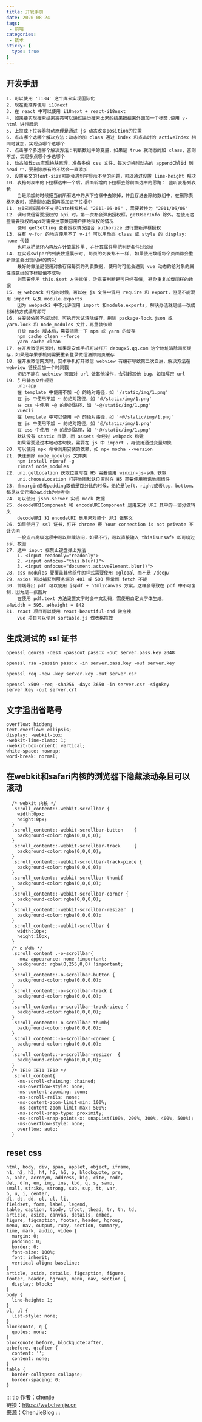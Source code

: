 ```yaml
---
title: 开发手册
date: 2020-08-24
tags:
 - 前端
categories:
 - 技术
sticky: {
  type: true
}
---
```


## 开发手册
    1. 可以使用 'I18N' 这个库来实现国际化
    2. 现在更推荐使用 i18next
    3. 在 react 中可以使用 i18next + react-i18next
    4. 如果要实现搜索结果高亮可以通过遍历搜索出来的结果把结果外面加一个标签,使用 v-html 进行展示
    5. 上拉或下拉容器移动原理是通过 js 动态改变position的位置
    6. 点击哪个选哪个解决方法：动态的加 class 通过 index 和点击时的 activeIndex 相同时就加，实现点哪个选哪个
    7. 点击哪个多选哪个解决方法：判断数组中的变量，如果是 true 就动态的加 class，否则不加，实现多点哪个多选哪个
    8. 动态加载css实现换肤原理，准备多份 css 文件，每次切换时动态的 appendChlid 到 head 中，要删除原有的不然会一直添加
    9. 设置英文的font-size可能会遇到字显示不全的问题，可以通过设置 line-height 解决
    10. 表格列表中的下拉框选中一个后，后面新增的下拉框去除前面选中的思路： 监听表格列表长
        当是添加的时候把当前所有选中的从下拉框中去除掉，并且存进去除的数组中，在删除表格列表时，把删除的数据再添加进下拉框中
    11. 在IE浏览器中不支持Date横杠格式 "2011-06-06" ，需要转换为 "2011/06/06"
    12. 调用微信需要授权的 api 时，第一次都会弹出授权框，getUserInfo 除外，在使用这些需要授权的api时需要注意兼容用户拒绝授权的情况
        使用 getSetting 查看授权情况结合 authorize 进行重新弹框授权
    13. 在有 v-for 的地方使用不了 v-if 可以用动态 class 或 style 的 display: none 代替
        也可以把循环内容放在计算属性里, 在计算属性里把判断条件过滤掉
    14. 在实现swiper的列表数据展示时, 每页的列表都不一样, 如果使用数组每个页面都会重新赋值会出现闪屏的情况
        最好的做法是使用对象存储每页的列表数据, 使用时可能会遇到 vue 动态的给对象的属性或数组的下标赋值不成功
        则需要使用 this.$set 方法赋值, 注意要判断是否已经有值, 避免重复加载同样的数据
    15. 在 webpack 打包的时候，可以在 js 文件中混用 require 和 export，但是不能混用 import 以及 module.exports
        因为 webpack2 中不允许混用 import 和module.exports, 解决办法就是统一改成ES6的方式编写即可
    16. 在安装依赖不成功时，可执行常试清除缓存，删除 package-lock.json 或 yarn.lock 和 node_modules 文件，再重装依赖
        升级 node 版本后，需要清除一下 npm 或 yarn 的缓存
        npm cache clean --force
        yarn cache clean
    17. 在开发微信网页时，如果是安卓手机可以打开 debugx5.qq.com 这个地址清除网页缓存，如果是苹果手机则需要重新登录微信清除网页缓存
    18. 在开发微信网页时，安卓手机打开微信 webview 有缓存导致第二次白屏，解决方法在 webview 链接后加一个时间戳
        切记不能在 webview 页面对 url 做其他操作，会引起其他 bug，如加解密 url
    19. 引用静态文件规范
        uni-app
        在 template 中使用不加 ~@ 的绝对路径，如 '/static/img/1.png'
        在 js 中使用不加 ~ 的绝对路径，如 '@/static/img/1.png'
        在 css 中使用 ~@ 的绝对路径，如 '~@/static/img/1.png'
        vuecli
        在 template 中可以使用 ~@ 的绝对路径，如 '~@/static/img/1.png'
        在 js 中使用不加 ~ 的绝对路径，如 '@/static/img/1.png'
        在 css 中使用 ~@ 的绝对路径，如 '~@/static/img/1.png'
        默认没有 static 目录，而 assets 会经过 webpack 构建
        如果需要通过本地动态切换，需要在 js 中 import ，再使用通过变量切换
    20. 可以使用 npx 命令调用安装的依赖，如 npx mocha --version
    21. 快速删除 node_modules 文件夹
        npm install rimraf -g
        rimraf node_modules
    22. uni.getLocation 获取位置时在 H5 需要使用 winxin-js-sdk 获取
        uni.chooseLocation 打开地图默认位置时在 H5 需要使用腾讯地图组件
    23. 当margin或者padding取值是百分比的时候，无论是left，right或者top，bottom，都是以父元素的width为参考物
    24. 可以使用 json-server 实现 mock 数据
    25. decodeURIComponent 和 encodeURIComponent 是用来对 URI 其中的一部分做转义
        decodeURI 和 encodeURI 是用来对整个 URI 做转义
    26. 如果使用了 ssl 证书，打开 chrome 报 Your connection is not private 不让访问
        一般点击高级选项中可以继续访问，如果不行，可以直接输入 thisisunsafe 即可绕过 ssl 校验
    27. 选中 input 框禁止键盘弹出方法
        1. <input readonly="readonly">
        2. <input onfocus="this.blur()">
        3. <input onfocus="document.activeElement.blur()">
    28. css modules 要覆盖其他组件的样式需要使用 :global 而不是 /deep/
    29. axios 可以捕获到服务端的 401 或 500 异常而 fetch 不能
    30. 前端导出 pdf 可以使用 jspdf + html2canvas 方案，这样会导致在 pdf 中不可复制，因为是一张图片
        在使用 pdf.text 方法设置文字时会中文乱码，需使用自定义字体生成，a4width = 595，a4height = 842
    31. react 项目可以使用 react-beautiful-dnd 做拖拽
        vue 项目可以使用 sortable.js 做表格拖拽
## 生成测试的 ssl 证书
    openssl genrsa -des3 -passout pass:x -out server.pass.key 2048

    openssl rsa -passin pass:x -in server.pass.key -out server.key 

    openssl req -new -key server.key -out server.csr 

    openssl x509 -req -sha256 -days 3650 -in server.csr -signkey server.key -out server.crt

## 文字溢出省略号
    overflow: hidden;
    text-overflow: ellipsis;
    display: -webkit-box;
    -webkit-line-clamp: 1;
    -webkit-box-orient: vertical;
    white-space: nowrap;
    word-break: normal;

## 在webkit和safari内核的浏览器下隐藏滚动条且可以滚动
      /* webkit 内核 */
      .scroll_content::-webkit-scrollbar {
        width:0px;
        height:0px;
      }
      .scroll_content::-webkit-scrollbar-button    {
        background-color:rgba(0,0,0,0);
      }
      .scroll_content::-webkit-scrollbar-track     {
        background-color:rgba(0,0,0,0);
      }
      .scroll_content::-webkit-scrollbar-track-piece {
        background-color:rgba(0,0,0,0);
      }
      .scroll_content::-webkit-scrollbar-thumb{
        background-color:rgba(0,0,0,0);
      }
      .scroll_content::-webkit-scrollbar-corner {
        background-color:rgba(0,0,0,0);
      }
      .scroll_content::-webkit-scrollbar-resizer  {
        background-color:rgba(0,0,0,0);
      }
      .scroll_content::-webkit-scrollbar {
        width:10px;
        height:10px;
      }
      /* o 内核 */
      .scroll_content .-o-scrollbar{
        -moz-appearance: none !important;   
        background: rgba(0,255,0,0) !important;  
      }
      .scroll_content::-o-scrollbar-button {
        background-color:rgba(0,0,0,0);
      }
      .scroll_content::-o-scrollbar-track {
        background-color:rgba(0,0,0,0);
      }
      .scroll_content::-o-scrollbar-track-piece {
        background-color:rgba(0,0,0,0);
      }
      .scroll_content::-o-scrollbar-thumb{
        background-color:rgba(0,0,0,0);
      }
      .scroll_content::-o-scrollbar-corner {
        background-color:rgba(0,0,0,0);
      }
      .scroll_content::-o-scrollbar-resizer  {
        background-color:rgba(0,0,0,0);
      }
      /* IE10 IE11 IE12 */
      .scroll_content{
        -ms-scroll-chaining: chained;
        -ms-overflow-style: none;
        -ms-content-zooming: zoom;
        -ms-scroll-rails: none;
        -ms-content-zoom-limit-min: 100%;
        -ms-content-zoom-limit-max: 500%;
        -ms-scroll-snap-type: proximity;
        -ms-scroll-snap-points-x: snapList(100%, 200%, 300%, 400%, 500%);
        -ms-overflow-style: none;
        overflow: auto;
      }

## reset css
    html, body, div, span, applet, object, iframe,
    h1, h2, h3, h4, h5, h6, p, blockquote, pre,
    a, abbr, acronym, address, big, cite, code,
    del, dfn, em, img, ins, kbd, q, s, samp,
    small, strike, strong, sub, sup, tt, var,
    b, u, i, center,
    dl, dt, dd, ol, ul, li,
    fieldset, form, label, legend,
    table, caption, tbody, tfoot, thead, tr, th, td,
    article, aside, canvas, details, embed, 
    figure, figcaption, footer, header, hgroup, 
    menu, nav, output, ruby, section, summary,
    time, mark, audio, video {
      margin: 0;
      padding: 0;
      border: 0;
      font-size: 100%;
      font: inherit;
      vertical-align: baseline;
    }
    article, aside, details, figcaption, figure, 
    footer, header, hgroup, menu, nav, section {
      display: block;
    }
    body {
      line-height: 1;
    }
    ol, ul {
      list-style: none;
    }
    blockquote, q {
      quotes: none;
    }
    blockquote:before, blockquote:after,
    q:before, q:after {
      content: '';
      content: none;
    }
    table {
      border-collapse: collapse;
      border-spacing: 0;
    }

::: tip
作者：chenjie <br>
链接：https://webchenjie.cn <br>
来源：ChenJieBlog
:::
